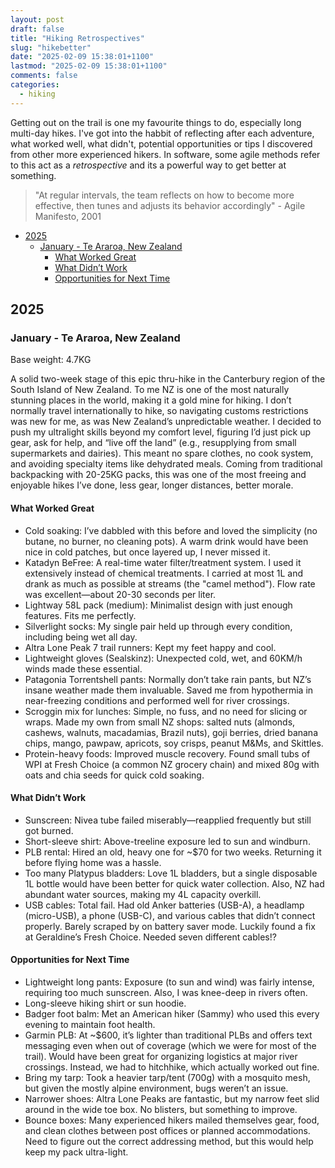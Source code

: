 ```yaml
---
layout: post
draft: false
title: "Hiking Retrospectives"
slug: "hikebetter"
date: "2025-02-09 15:38:01+1100"
lastmod: "2025-02-09 15:38:01+1100"
comments: false
categories:
  - hiking
---
```


Getting out on the trail is one my favourite things to do, especially long multi-day hikes. I've got into the habbit of reflecting after each adventure, what worked well, what didn't, potential opportunities or tips I discovered from other more experienced hikers. In software, some agile methods refer to this act as a _retrospective_ and its a powerful way to get better at something.

> "At regular intervals, the team reflects on how to become more effective, then tunes and adjusts its behavior accordingly" - Agile Manifesto, 2001

- [2025](#2025)
  - [January - Te Araroa, New Zealand](#january---te-araroa-new-zealand)
    - [What Worked Great](#what-worked-great)
    - [What Didn’t Work](#what-didnt-work)
    - [Opportunities for Next Time](#opportunities-for-next-time)

## 2025

### January - Te Araroa, New Zealand

Base weight: 4.7KG

A solid two-week stage of this epic thru-hike in the Canterbury region of the South Island of New Zealand. To me NZ is one of the most naturally stunning places in the world, making it a gold mine for hiking. I don’t normally travel internationally to hike, so navigating customs restrictions was new for me, as was New Zealand’s unpredictable weather. I decided to push my ultralight skills beyond my comfort level, figuring I’d just pick up gear, ask for help, and “live off the land” (e.g., resupplying from small supermarkets and dairies). This meant no spare clothes, no cook system, and avoiding specialty items like dehydrated meals. Coming from traditional backpacking with 20-25KG packs, this was one of the most freeing and enjoyable hikes I’ve done, less gear, longer distances, better morale.

#### What Worked Great

- Cold soaking: I’ve dabbled with this before and loved the simplicity (no butane, no burner, no cleaning pots). A warm drink would have been nice in cold patches, but once layered up, I never missed it.
- Katadyn BeFree: A real-time water filter/treatment system. I used it extensively instead of chemical treatments. I carried at most 1L and drank as much as possible at streams (the "camel method"). Flow rate was excellent—about 20-30 seconds per liter.
- Lightway 58L pack (medium): Minimalist design with just enough features. Fits me perfectly.
- Silverlight socks: My single pair held up through every condition, including being wet all day.
- Altra Lone Peak 7 trail runners: Kept my feet happy and cool.
- Lightweight gloves (Sealskinz): Unexpected cold, wet, and 60KM/h winds made these essential.
- Patagonia Torrentshell pants: Normally don’t take rain pants, but NZ’s insane weather made them invaluable. Saved me from hypothermia in near-freezing conditions and performed well for river crossings.
- Scroggin mix for lunches: Simple, no fuss, and no need for slicing or wraps. Made my own from small NZ shops: salted nuts (almonds, cashews, walnuts, macadamias, Brazil nuts), goji berries, dried banana chips, mango, pawpaw, apricots, soy crisps, peanut M&Ms, and Skittles.
- Protein-heavy foods: Improved muscle recovery. Found small tubs of WPI at Fresh Choice (a common NZ grocery chain) and mixed 80g with oats and chia seeds for quick cold soaking.

#### What Didn’t Work

- Sunscreen: Nivea tube failed miserably—reapplied frequently but still got burned.
- Short-sleeve shirt: Above-treeline exposure led to sun and windburn.
- PLB rental: Hired an old, heavy one for ~$70 for two weeks. Returning it before flying home was a hassle.
- Too many Platypus bladders: Love 1L bladders, but a single disposable 1L bottle would have been better for quick water collection. Also, NZ had abundant water sources, making my 4L capacity overkill.
- USB cables: Total fail. Had old Anker batteries (USB-A), a headlamp (micro-USB), a phone (USB-C), and various cables that didn’t connect properly. Barely scraped by on battery saver mode. Luckily found a fix at Geraldine’s Fresh Choice. Needed seven different cables!?

#### Opportunities for Next Time

- Lightweight long pants: Exposure (to sun and wind) was fairly intense, requiring too much sunscreen. Also, I was knee-deep in rivers often.
- Long-sleeve hiking shirt or sun hoodie.
- Badger foot balm: Met an American hiker (Sammy) who used this every evening to maintain foot health.
- Garmin PLB: At ~$600, it’s lighter than traditional PLBs and offers text messaging even when out of coverage (which we were for most of the trail). Would have been great for organizing logistics at major river crossings. Instead, we had to hitchhike, which actually worked out fine.
- Bring my tarp: Took a heavier tarp/tent (700g) with a mosquito mesh, but given the mostly alpine environment, bugs weren’t an issue.
- Narrower shoes: Altra Lone Peaks are fantastic, but my narrow feet slid around in the wide toe box. No blisters, but something to improve.
- Bounce boxes: Many experienced hikers mailed themselves gear, food, and clean clothes between post offices or planned accommodations. Need to figure out the correct addressing method, but this would help keep my pack ultra-light.
